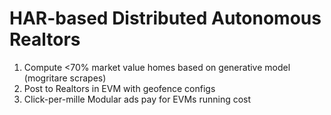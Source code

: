 # HAR-based Distributed Autonomous Realtors

1. Compute <70% market value homes based on generative model (mogritare scrapes)
2. Post to Realtors in EVM with geofence configs
3. Click-per-mille Modular ads pay for EVMs running cost
